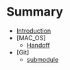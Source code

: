 # Summary

* [Introduction](README.md)
* [MAC_OS]
    * [Handoff](MAC_OS/Handoff.md)
* [Git]
    * [submodule](Git/submodule.md)

